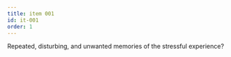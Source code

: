```yaml
---
title: item 001
id: it-001
order: 1
---
```

Repeated, disturbing, and unwanted memories of the stressful experience?